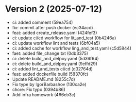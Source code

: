 # Version 2 (2025-07-12)

- ci: added comment (59ea754)
- fix: commit after push docker (ec34acd)
- feat: added create_release.yaml (424fef3)
- ci: update ci/cd workflow for lit_and_test (0b4246a)
- ci: update workflow lint and tests (6bf04a5)
- ci: added cache for workflow ling_and_test.yaml (c5d5844)
- faet: added file_change.txt (0db3375)
- ci: delete build_and_delpoy.yaml (5d36f64)
- ci: delete build_and_delpoy.yaml (9effd29)
- ci: added lint_and_tests ci/cd (d32764d)
- feat: added dockerfile build (58370fc)
- Update README.md (8255c7d)
- Fix type by IgorBarbashov (130ca2e)
- chore: Fix typo (0394b86)
- Add infra homework (466eb3c)


